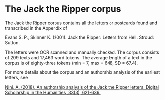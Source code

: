 # The Jack the Ripper corpus

The Jack the Ripper corpus contains all the letters or postcards found and transcribed in the Appendix of

Evans S. P., Skinner K. (2001). Jack the Ripper: Letters from Hell. Stroud: Sutton.

The letters were OCR scanned and manually checked. The corpus consists of 209 texts and 17,463 word tokens. The average length of a text in the corpus is of eighty-three tokens (min = 7, max = 648, SD = 67.4).

For more details about the corpus and an authorship analysis of the earliest letters, see

[Nini, A. (2018). An authorship analysis of the Jack the Ripper letters. Digital Scholarship in the Humanities, 33(3),  621-636.](https://academic.oup.com/dsh/article/33/3/621/4824843)
